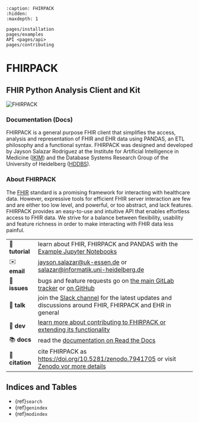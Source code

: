 
```{toctree}
:caption: FHIRPACK
:hidden:
:maxdepth: 1

pages/installation
pages/examples
API <pages/api>
pages/contributing
```

# FHIRPACK 

## FHIR Python Analysis Client and Kit

![FHIRPACK](https://gitlab.com/fhirpack/main/-/raw/main/assets/fp_cli02.gif)

### Documentation (Docs)

FHIRPACK is a general purpose FHIR client that simplifies the access, analysis and representation of FHIR and EHR data using PANDAS, an ETL philosophy and a functional syntax. FHIRPACK was designed and developed by Jayson Salazar Rodriguez at the Institute for Artificial Intelligence in Medicine ([IKIM](https://mml.ikim.nrw/)) and the Database Systems Research Group of the University of Heidelberg ([HDDBS](https://dbs.ifi.uni-heidelberg.de/)). 

### About FHIRPACK

The [FHIR](https://www.hl7.org/fhir/resourcelist.html) standard is a promising framework for interacting with healthcare data. However, expressive tools for efficient FHIR server interaction are few and are either too low level, and powerful, or too abstract, and lack features. 
FHIRPACK provides an easy-to-use and intuitive API that enables effortless access to FHIR data. We strive for a balance between flexibility, usability and feature richness in order to make interacting with FHIR data less painful.

|||
|:---|:---|
|🚀 **tutorial**| learn about FHIR, FHIRPACK and PANDAS with the [Example Jupyter Notebooks](/pages/examples.md)|
|✉️  **email**| [jayson.salazar@uk-essen.de](mailto:jayson.salazar@uk-essen.de) or [salazar@informatik.uni-heidelberg.de](mailto:salazar@informatik.uni-heidelberg.de) |
|🐞 **issues**| bugs and feature requests go on [the main GitLab tracker](https://gitlab.com/fhirpack/main) or [on GitHub](https://github.com/fhirpack/fhirpack) |
|🎤 **talk**| join the [Slack channel](https://join.slack.com/t/fhirpack/shared_invite/zt-16f0dt3rr-76L6OKQIMOFbG2IKYnVLqA) for the latest updates and discussions around FHIR, FHIRPACK and EHR in general|
|🔧 **dev**| [learn more about contributing to FHIRPACK or extending its functionality](pages/contributing) |
|📚 **docs**| read the [documentation on Read the Docs](https://fhirpack.readthedocs.io)|
|📖 **citation**| cite FHIRPACK as <https://doi.org/10.5281/zenodo.7941705> or visit [Zenodo vor more details](https://doi.org/10.5281/zenodo.7941705)|

## Indices and Tables

- {ref}`search`
- {ref}`genindex`
- {ref}`modindex`

